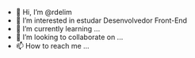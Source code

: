 - 👋 Hi, I’m @rdelim
- 👀 I’m interested in estudar   Desenvolvedor Front-End
- 🌱 I’m currently learning ...
- 💞️ I’m looking to collaborate on ...
- 📫 How to reach me ...

<!---
rdelim/rdelim is a ✨ special ✨ repository because its `README.md` (this file) appears on your GitHub profile.
You can click the Preview link to take a look at your changes.
....faaaaaa
--->
